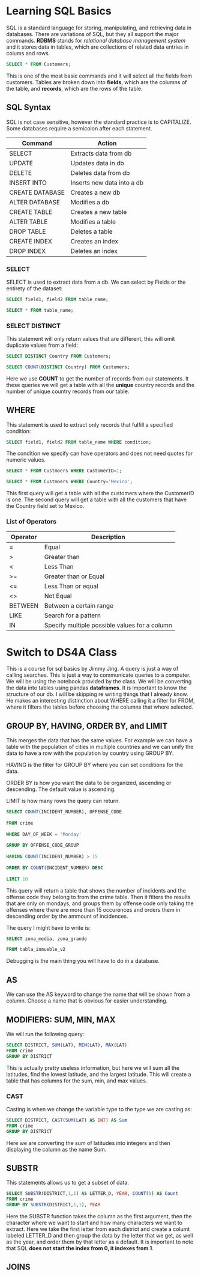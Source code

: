 # Learning SQL Basics

SQL is a standard language for storing, manipulating, and retrieving data in databases. There are variations of SQL, but they all support the major commands. **RDBMS** stands for *relational database management system* and it stores data in tables, which are collections of related data entries in colums and rows.

```SQL
SELECT * FROM Customers;
```

This is one of the most basic commands and it will select all the fields from customers. Tables are broken down into **fields**, which are the columns of the table, and **records**, which are the rows of the table.

## SQL Syntax

SQL is not case sensitive, however the standard practice is to CAPITALIZE. Some databases require a semicolon after each statement.

Command     | Action
-------- | -----
SELECT | Extracts data from db
UPDATE | Updates data in db
DELETE | Deletes data from db
INSERT INTO | Inserts new data into a db
CREATE DATABASE | Creates a new db
ALTER DATABASE | Modifies a db
CREATE TABLE | Creates a new table
ALTER TABLE | Modifies a table
DROP TABLE | Deletes a table
CREATE INDEX | Creates an index
DROP INDEX | Deletes an index

### SELECT

SELECT is used to extract data from a db. We can select by Fields or the entirety of the dataset:

```SQL
SELECT field1, field2 FROM table_name;

SELECT * FROM table_name;
```

### SELECT DISTINCT

This statement will only return values that are different, this will omit duplicate values from a field:

```SQL
SELECT DISTINCT Country FROM Customers;

SELECT COUNT(DISTINCT Country) FROM Customers;
```

Here we use **COUNT** to get the number of records from our statements. It these queries we will get a table with all the **unique** country records and the number of unique country records from our table.

## WHERE

This statement is used to extract only records that fulfill a specified condition:

```SQL
SELECT field1, field2 FROM table_name WHERE condition;
```

The condition we specify can have operators and does not need quotes for numeric values.

```SQL
SELECT * FROM Custmoers WHERE CustomerID=1;

SELECT * FROM Custmoers WHERE Country='Mexico';
```

This first query will get a table with all the customers where the CustomerID is one. The second query will get a table with all the customers that have the Country field set to Mexico. 

### List of Operators

Operator     | Description
-------- | -----
= | Equal
\> | Greater than
\< | Less Than
\>= | Greater than or Equal
\<= | Less Than or equal
\<\> | Not Equal
BETWEEN | Between a certain range
LIKE | Search for a pattern
IN | Specify multiple possible values for a column

# Switch to DS4A Class

This is a course for sql basics by Jimmy Jing. A query is just a way of calling searches. This is just a way to communicate queries to a computer. We will be using the notebook provided by the class. We will be converting the data into tables using pandas **dataframes**. It is important to know the structure of our db. I will be skipping re writing things that I already know. He makes an interesting distinction about WHERE calling it a filter for FROM, where it filters the tables before choosing the columns that where selected. 

## GROUP BY, HAVING, ORDER BY, and LIMIT

This merges the data that has the same values. For example we can have a table with the population of cities in multiple countries and we can unify the data to have a row with the population by country using GROUP BY. 

HAVING is the filter for GROUP BY where you can set conditions for the data.

ORDER BY is how you want the data to be organized, ascending or descending. The default value is ascending.

LIMIT is how many rows the query can return. 

```SQL
SELECT COUNT(INCIDENT_NUMBER), OFFENSE_CODE 
       
FROM crime 
    
WHERE DAY_OF_WEEK = 'Monday' 
    
GROUP BY OFFENSE_CODE_GROUP
    
HAVING COUNT(INCIDENT_NUMBER) > 15
    
ORDER BY COUNT(INCIDENT_NUMBER) DESC
    
LIMIT 10

```
This query will return a table that shows the number of incidents and the offense code they belong to from the crime table. Then it filters the results that are only on mondays, and groups them by offense code only taking the offenses where there are more than 15 occurences and orders them in descending order by the ammount of incidences.

The query I might have to write is:

```SQL
SELECT zona_media, zona_grande

FROM tabla_inmueble_v2
```

Debugging is the main thing you will have to do in a database.

## AS

We can use the AS keyword to change the name that will be shown from a column. Choose a name that is obvious for easier understanding.

## MODIFIERS: SUM, MIN, MAX

We will run the following query:

```SQL
SELECT DISTRICT, SUM(LAT), MIN(LAT), MAX(LAT) 
FROM crime 
GROUP BY DISTRICT
```

This is actually pretty useless information, but here we will sum all the latitudes, find the lowest latitude, and the largest latitude. This will create a table that has columns for the sum, min, and max values. 

### CAST

Casting is when we change the variable type to the type we are casting as:

```SQL
SELECT DISTRICT, CAST(SUM(LAT) AS INT) AS Sum 
FROM crime 
GROUP BY DISTRICT
```

Here we are converting the sum of latitudes into integers and then displaying the column as the name Sum.

## SUBSTR

This statements allows us to get a subset of data. 

```SQL
SELECT SUBSTR(DISTRICT,1,1) AS LETTER_D, YEAR, COUNT(0) AS Count 
FROM crime 
GROUP BY SUBSTR(DISTRICT,1,1), YEAR
```

Here the SUBSTR function takes the column as the first argument, then the character where we want to start and how many characters we want to extract. Here we take the first letter from each district and create a columt labeled LETTER_D and then group the data by the letter that we get, as well as the year, and order them by that letter as a default. It is important to note that SQL **does not start the index from 0, it indexes from 1**.

## JOINS

